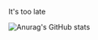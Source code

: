 It's too late

![Anurag's GitHub stats](https://github-readme-stats.vercel.app/api?username=CrowForKotlin&show_icons=true&theme=radical)
